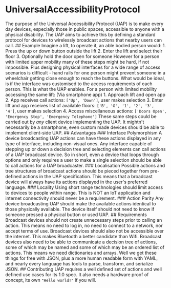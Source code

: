 # UniversalAccessibilityProtocol
The purpose of the Universal Accessibility Protocol (UAP) is to make every day devices, especially those in public spaces, accessible to anyone with a physical disability. The UAP aims to achieve this by defining a standard protocol for devices to wirelessly broadcast actions that nearby users can call.  ## Example Imagine a lift, to operate it, an able bodied person would: 1. Press the up or down button outside the lift 2. Enter the lift and select their floor 3. Optionally hold the door open for someone  However for a person with limited upper mobility many of these steps might be hard, if not impossible. Plus designing physical interfaces for a wide range of access scenarios is difficult - hand rails for one person might prevent someone in a wheelchair getting close enough to reach the buttons. What would be ideal, is if the interface was customised to the access requirements of each person. This is what the UAP enables.  For a person with limited mobility accessing the same lift: (Via smartphone app) 1. Approach lift and open app 2. App receives call actions: `['Up', 'Down']`, user makes selection 3. Enter lift and app receives list of available floors: `['B', 'G', '1', '2', '3', '4']`, user makes selection 4. Access miscellaneous actions: `['Doors Open', 'Emergency Stop', 'Emergency Telephone']`  These same steps could be carried out by _any_ client device implementing the UAP. It mightn't necessarily be a smartphone, even custom made devices should be able to implement client-side UAP.  ## Advantages ### Interface Polymorphism A device broadcasting UAP actions can have these actions displayed in any type of interface, including non-visual ones. Any interface capable of stepping up or down a decision tree and selecting elements can call actions of a UAP broadcast device. So in short, even a device that loops through options and only requires a user to make a single selection should be able to call actions for a UAP broadcaster.  ### Localisation Possible actions and tree structures of broadcast actions should be pieced together from pre-defined actions in the UAP specification. This means that a broadcast device will always have its actions displayed in the user's preferred language.  ### Locality Using short range technologies should limit access to devices to people within range. This is NOT an IoT application and internet connectivity should never be a requirement.  ### Action Parity Any device broadcasting UAP should make the available actions identical to those physically available. The device itself should not need to know if someone pressed a physical button or used UAP.   ## Requirements Broadcast devices should not create unnecessary steps prior to calling an action. This means no need to log in, no need to connect to a network, nor accept terms of use. Broadcast devices should also not be accessible over the internet. This makes Bluetooth a better candidate than Wifi.  Broadcast devices also need to be able to communicate a decision tree of actions, some of which may be named and some of which may be an ordered list of actions. This means we need dictionaries and arrays. Well we get these things for free with JSON, plus a more human readable form with YAML, and nearly every language has tools to parse, transform, and serialize JSON.  ## Contributing UAP requires a well defined set of actions and well defined use cases for its 1.0 spec. It also needs a hardware proof of concept, its own `"Hello world!"` if you will.
